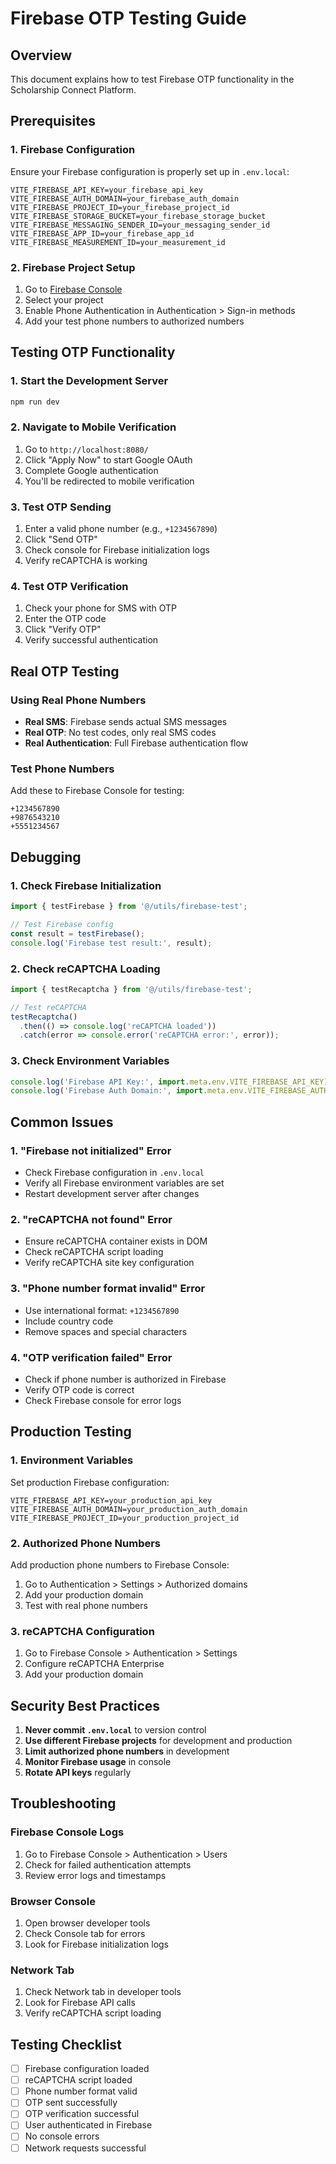 # Firebase OTP Testing Guide

## Overview
This document explains how to test Firebase OTP functionality in the Scholarship Connect Platform.

## Prerequisites

### 1. Firebase Configuration
Ensure your Firebase configuration is properly set up in `.env.local`:

```env
VITE_FIREBASE_API_KEY=your_firebase_api_key
VITE_FIREBASE_AUTH_DOMAIN=your_firebase_auth_domain
VITE_FIREBASE_PROJECT_ID=your_firebase_project_id
VITE_FIREBASE_STORAGE_BUCKET=your_firebase_storage_bucket
VITE_FIREBASE_MESSAGING_SENDER_ID=your_messaging_sender_id
VITE_FIREBASE_APP_ID=your_firebase_app_id
VITE_FIREBASE_MEASUREMENT_ID=your_measurement_id
```

### 2. Firebase Project Setup
1. Go to [Firebase Console](https://console.firebase.google.com/)
2. Select your project
3. Enable Phone Authentication in Authentication > Sign-in methods
4. Add your test phone numbers to authorized numbers

## Testing OTP Functionality

### 1. Start the Development Server
```bash
npm run dev
```

### 2. Navigate to Mobile Verification
1. Go to `http://localhost:8080/`
2. Click "Apply Now" to start Google OAuth
3. Complete Google authentication
4. You'll be redirected to mobile verification

### 3. Test OTP Sending
1. Enter a valid phone number (e.g., `+1234567890`)
2. Click "Send OTP"
3. Check console for Firebase initialization logs
4. Verify reCAPTCHA is working

### 4. Test OTP Verification
1. Check your phone for SMS with OTP
2. Enter the OTP code
3. Click "Verify OTP"
4. Verify successful authentication

## Real OTP Testing

### Using Real Phone Numbers
- **Real SMS**: Firebase sends actual SMS messages
- **Real OTP**: No test codes, only real SMS codes
- **Real Authentication**: Full Firebase authentication flow

### Test Phone Numbers
Add these to Firebase Console for testing:
```
+1234567890
+9876543210
+5551234567
```

## Debugging

### 1. Check Firebase Initialization
```javascript
import { testFirebase } from '@/utils/firebase-test';

// Test Firebase config
const result = testFirebase();
console.log('Firebase test result:', result);
```

### 2. Check reCAPTCHA Loading
```javascript
import { testRecaptcha } from '@/utils/firebase-test';

// Test reCAPTCHA
testRecaptcha()
  .then(() => console.log('reCAPTCHA loaded'))
  .catch(error => console.error('reCAPTCHA error:', error));
```

### 3. Check Environment Variables
```javascript
console.log('Firebase API Key:', import.meta.env.VITE_FIREBASE_API_KEY);
console.log('Firebase Auth Domain:', import.meta.env.VITE_FIREBASE_AUTH_DOMAIN);
```

## Common Issues

### 1. "Firebase not initialized" Error
- Check Firebase configuration in `.env.local`
- Verify all Firebase environment variables are set
- Restart development server after changes

### 2. "reCAPTCHA not found" Error
- Ensure reCAPTCHA container exists in DOM
- Check reCAPTCHA script loading
- Verify reCAPTCHA site key configuration

### 3. "Phone number format invalid" Error
- Use international format: `+1234567890`
- Include country code
- Remove spaces and special characters

### 4. "OTP verification failed" Error
- Check if phone number is authorized in Firebase
- Verify OTP code is correct
- Check Firebase console for error logs

## Production Testing

### 1. Environment Variables
Set production Firebase configuration:
```env
VITE_FIREBASE_API_KEY=your_production_api_key
VITE_FIREBASE_AUTH_DOMAIN=your_production_auth_domain
VITE_FIREBASE_PROJECT_ID=your_production_project_id
```

### 2. Authorized Phone Numbers
Add production phone numbers to Firebase Console:
1. Go to Authentication > Settings > Authorized domains
2. Add your production domain
3. Test with real phone numbers

### 3. reCAPTCHA Configuration
1. Go to Firebase Console > Authentication > Settings
2. Configure reCAPTCHA Enterprise
3. Add your production domain

## Security Best Practices

1. **Never commit `.env.local`** to version control
2. **Use different Firebase projects** for development and production
3. **Limit authorized phone numbers** in development
4. **Monitor Firebase usage** in console
5. **Rotate API keys** regularly

## Troubleshooting

### Firebase Console Logs
1. Go to Firebase Console > Authentication > Users
2. Check for failed authentication attempts
3. Review error logs and timestamps

### Browser Console
1. Open browser developer tools
2. Check Console tab for errors
3. Look for Firebase initialization logs

### Network Tab
1. Check Network tab in developer tools
2. Look for Firebase API calls
3. Verify reCAPTCHA script loading

## Testing Checklist

- [ ] Firebase configuration loaded
- [ ] reCAPTCHA script loaded
- [ ] Phone number format valid
- [ ] OTP sent successfully
- [ ] OTP verification successful
- [ ] User authenticated in Firebase
- [ ] No console errors
- [ ] Network requests successful 